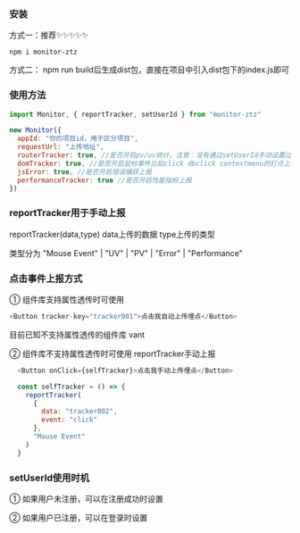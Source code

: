 ### 安装

方式一：推荐✨✨✨✨✨
```shell
npm i monitor-ztz
```

方式二：
npm run build后生成dist包，直接在项目中引入dist包下的index.js即可

### 使用方法

```js
import Monitor, { reportTracker, setUserId } from "monitor-ztz"

new Monitor({
  appId: "你的项目id，用于区分项目",
  requestUrl: "上传地址",
  routerTracker: true, //是否开启pv/uv统计，注意：没有通过setUserId手动设置过只会统计pv
  domTracker: true, //是否开启鼠标事件比如click dbclick contextmenu的打点上报
  jsError: true, //是否开启错误捕获上报
  performanceTracker: true //是否开启性能指标上报
})
```

### reportTracker用于手动上报

reportTracker(data,type) data上传的数据 type上传的类型 

类型分为 "Mouse Event" | "UV" | "PV" | "Error" | "Performance"

### 点击事件上报方式

① 组件库支持属性透传时可使用 

```js
<Button tracker-key="tracker001">点击我自动上传埋点</Button>
```

目前已知不支持属性透传的组件库 vant

② 组件库不支持属性透传时可使用 reportTracker手动上报 

```js
  <Button onClick={selfTracker}>点击我手动上传埋点</Button>

  const selfTracker = () => {
    reportTracker(
      {
        data: "tracker002",
        event: "click"
      },
      "Mouse Event"
    )
  }
```

### setUserId使用时机

① 如果用户未注册，可以在注册成功时设置

② 如果用户已注册，可以在登录时设置